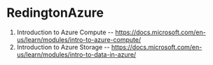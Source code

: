 # RedingtonAzure
1. Introduction to Azure Compute -- https://docs.microsoft.com/en-us/learn/modules/intro-to-azure-compute/
2. Introduction to Azure Storage -- https://docs.microsoft.com/en-us/learn/modules/intro-to-data-in-azure/
